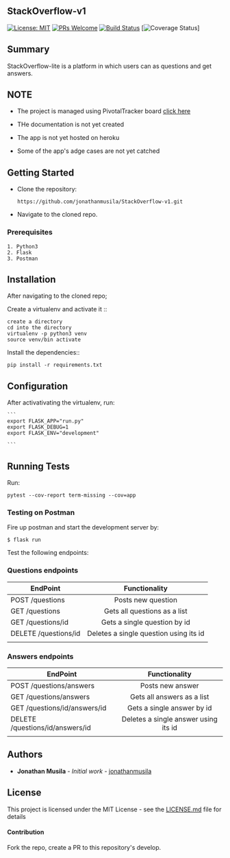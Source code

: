 ## StackOverflow-v1 
[![License: MIT](https://img.shields.io/badge/License-MIT-yellow.svg)](https://opensource.org/licenses/MIT)  [![PRs Welcome](https://img.shields.io/badge/PRs-welcome-brightgreen.svg?style=flat-square)](http://makeapullrequest.com)  [![Build Status](https://travis-ci.com/jonathanmusila/StackOverflow-v1.svg?branch=develop)](https://travis-ci.com/jonathanmusila/StackOverflow-v1)  [![Coverage Status](https://coveralls.io/repos/github/kwanj-k/storemanager-v2/badge.svg?branch=ch-readme-%23161404824)]

## Summary

StackOverflow-lite is a platform in which users can as questions and get answers. 

## NOTE
* The project is managed using PivotalTracker board [click here](https://www.pivotaltracker.com/n/projects/2202775)

* THe documentation is not yet created

* The app is not yet hosted on heroku

* Some of the app's adge cases are not yet catched

## Getting Started 

* Clone the repository: 

    ```https://github.com/jonathanmusila/StackOverflow-v1.git```

* Navigate to the cloned repo.

### Prerequisites

```
1. Python3
2. Flask
3. Postman
```

## Installation 
After navigating to the cloned repo;

Create a virtualenv and activate it ::

    create a directory 
    cd into the directory
    virtualenv -p python3 venv
    source venv/bin activate

Install the dependencies::

    pip install -r requirements.txt 

## Configuration

After activativating the virtualenv, run:

    ```
    export FLASK_APP="run.py"
    export FLASK_DEBUG=1
    export FLASK_ENV="development"

    ```
## Running Tests
Run:
```
pytest --cov-report term-missing --cov=app
```

### Testing on Postman
Fire up postman and start the development server by:
  ```
  $ flask run
  ```

Test the following endpoints:

### Questions endpoints

| EndPoint                       | Functionality                           |
| -------------------------------|:---------------------------------------:|
| POST     /questions            | Posts new question                      |
| GET     /questions             | Gets all questions as a list            |
| GET     /questions/id          | Gets a single question by id            |
| DELETE  /questions/id          | Deletes a single question using its id  |
|                                                                          |


### Answers endpoints

| EndPoint                            | Functionality                           |
| ------------------------------------|:---------------------------------------:|
| POST     /questions/answers         | Posts new answer                        |
| GET     /questions/answers          | Gets all answers as a list              |
| GET     /questions/id/answers/id    | Gets a single answer by id              |
| DELETE  /questions/id/answers/id    | Deletes a single answer using its id    |
|                                                                               |

## Authors

* **Jonathan Musila** - *Initial work* - [jonathanmusila](https://github.com/jonathanmusila)

## License

This project is licensed under the MIT License - see the [LICENSE.md](LICENSE.md) file for details

#### Contribution
Fork the repo, create a PR to this repository's develop.